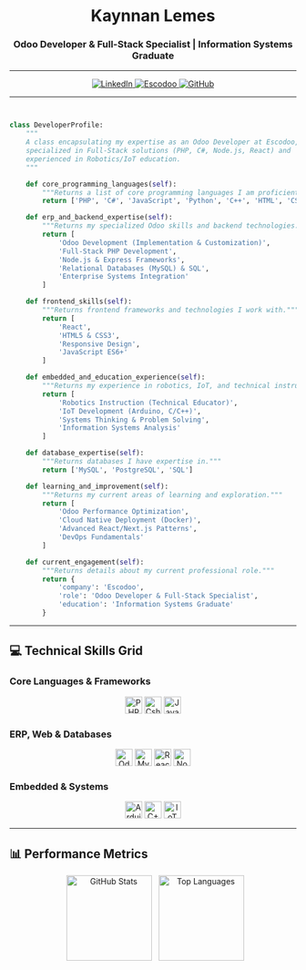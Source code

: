 
<div align="center">
  <h1>Kaynnan Lemes</h1>
  <h3>Odoo Developer & Full-Stack Specialist | Information Systems Graduate</h3>
</div>

---

<div align="center">
  <a href="https://www.linkedin.com/in/kaynnanbardauil" target="_blank">
    <img src="https://img.shields.io/badge/LinkedIn-KaynnanLemes-blue" alt="LinkedIn">
  </a>
  <a href="https://escodoo.com.br" target="_blank">
    <img src="https://img.shields.io/badge/Company-Escodoo-blueviolet" alt="Escodoo">
  </a>
  <a href="https://github.com/kaynnan" target="_blank">
    <img src="https://img.shields.io/badge/GitHub-kaynnan-100000" alt="GitHub">
  </a>
</div>

---

```python


class DeveloperProfile:
    """
    A class encapsulating my expertise as an Odoo Developer at Escodoo,
    specialized in Full-Stack solutions (PHP, C#, Node.js, React) and
    experienced in Robotics/IoT education.
    """

    def core_programming_languages(self):
        """Returns a list of core programming languages I am proficient in."""
        return ['PHP', 'C#', 'JavaScript', 'Python', 'C++', 'HTML', 'CSS']

    def erp_and_backend_expertise(self):
        """Returns my specialized Odoo skills and backend technologies."""
        return [
            'Odoo Development (Implementation & Customization)',
            'Full-Stack PHP Development',
            'Node.js & Express Frameworks',
            'Relational Databases (MySQL) & SQL',
            'Enterprise Systems Integration'
        ]

    def frontend_skills(self):
        """Returns frontend frameworks and technologies I work with."""
        return [
            'React',
            'HTML5 & CSS3',
            'Responsive Design',
            'JavaScript ES6+'
        ]

    def embedded_and_education_experience(self):
        """Returns my experience in robotics, IoT, and technical instruction."""
        return [
            'Robotics Instruction (Technical Educator)',
            'IoT Development (Arduino, C/C++)',
            'Systems Thinking & Problem Solving',
            'Information Systems Analysis'
        ]

    def database_expertise(self):
        """Returns databases I have expertise in."""
        return ['MySQL', 'PostgreSQL', 'SQL']

    def learning_and_improvement(self):
        """Returns my current areas of learning and exploration."""
        return [
            'Odoo Performance Optimization',
            'Cloud Native Deployment (Docker)',
            'Advanced React/Next.js Patterns',
            'DevOps Fundamentals'
        ]

    def current_engagement(self):
        """Returns details about my current professional role."""
        return {
            'company': 'Escodoo',
            'role': 'Odoo Developer & Full-Stack Specialist',
            'education': 'Information Systems Graduate'
        }

````

-----

## 💻 Technical Skills Grid

### Core Languages & Frameworks

<div align="center">
<img src="https://img.shields.io/badge/PHP-777BB4?style=flat-square&logo=php&logoColor=white" height="30" alt="PHP logo" />
<span width="10px"></span>
<img src="https://img.shields.io/badge/C%23-239120?style=flat-square&logo=csharp&logoColor=white" height="30" alt="Csharp logo" />
<span width="10px"></span>
<img src="https://img.shields.io/badge/JavaScript-F7DF1E?style=flat-square&logo=javascript&logoColor=black" height="30" alt="JavaScript logo" />
<span width="10px"></span>
</div>

### ERP, Web & Databases

<div align="center">
<img src="https://img.shields.io/badge/Odoo-7C3FE4?style=flat-square&logo=odoo&logoColor=white" height="30" alt="Odoo logo" />
<span width="10px"></span>
<img src="https://img.shields.io/badge/MySQL-4479A1?style=flat-square&logo=mysql&logoColor=white" height="30" alt="MySQL logo" />
<span width="10px"></span>
<img src="https://img.shields.io/badge/React-61DAFB?style=flat-square&logo=react&logoColor=black" height="30" alt="React logo" />
<span width="10px"></span>
<img src="https://img.shields.io/badge/Node.js-339933?style=flat-square&logo=nodedotjs&logoColor=white" height="30" alt="Node.js logo" />

</div>

### Embedded & Systems

<div align="center">
<img src="https://img.shields.io/badge/Arduino-00979D?style=flat-square&logo=arduino&logoColor=white" height="30" alt="Arduino logo" />
<span width="10px"></span>
<img src="https://img.shields.io/badge/C%2B%2B-00599C?style=flat-square&logo=cplusplus&logoColor=white" height="30" alt="C++ logo" />
<span width="10px"></span>
<img src="https://img.shields.io/badge/IoT-009688?style=flat-square&logo=internetofthings&logoColor=white" height="30" alt="IoT logo" />
<span width="10px"></span>
</div>

-----

## 📊 Performance Metrics

<div align="center">
  <img src="https://github-readme-stats.vercel.app/api?username=kaynnan&show_icons=true&theme=tokyonight&include_all_commits=true&count_private=true&disable_animations=false&hide_border=true&order=1&locale=en&title_color=0077B5&icon_color=0077B5" height="150" alt="GitHub Stats"  />
  <img src="https://github-readme-stats.vercel.app/api/top-langs/?username=kaynnan&layout=compact&langs_count=7&theme=tokyonight&hide_border=true&order=2&locale=en&title_color=0077B5" height="150" alt="Top Languages"  />
</div>
